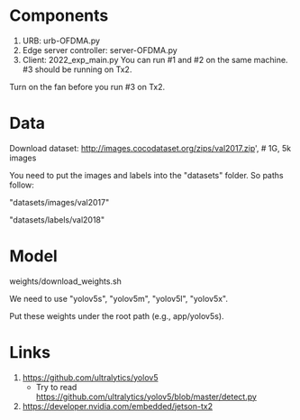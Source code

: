 # Components

1. URB: urb-OFDMA.py
2. Edge server controller: server-OFDMA.py
3. Client: 2022_exp_main.py
You can run #1 and #2 on the same machine. #3 should be running on Tx2.

Turn on the fan before you run #3 on Tx2.

# Data
Download dataset: http://images.cocodataset.org/zips/val2017.zip',  # 1G, 5k images

You need to put the images and labels into the "datasets" folder. So paths follow:

"datasets/images/val2017"

"datasets/labels/val2018"

# Model
weights/download_weights.sh

We need to use "yolov5s", "yolov5m", "yolov5l", "yolov5x". 

Put these weights under the root path (e.g., app/yolov5s).

# Links
1. https://github.com/ultralytics/yolov5
   - Try to read https://github.com/ultralytics/yolov5/blob/master/detect.py
2. https://developer.nvidia.com/embedded/jetson-tx2
